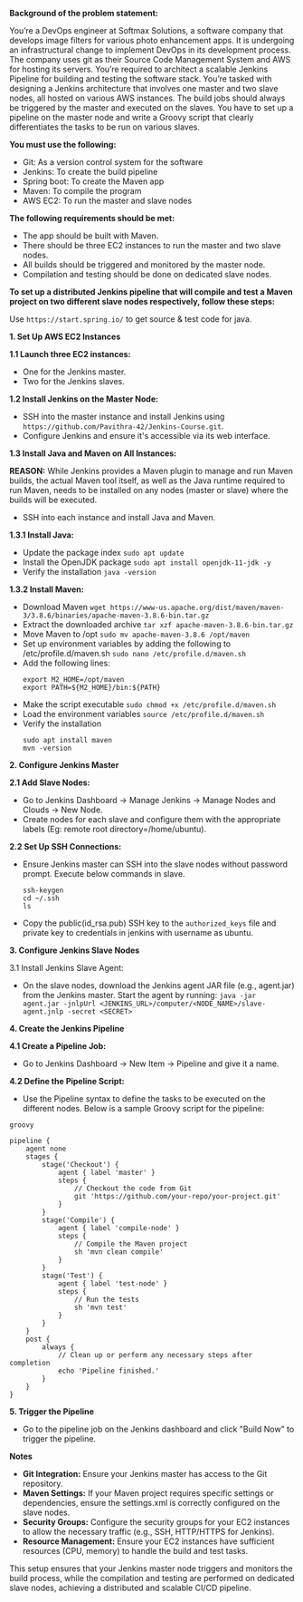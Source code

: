 **Background of the problem statement:**

You’re a DevOps engineer at Softmax Solutions, a software company that develops image filters for various photo enhancement apps. It is undergoing an infrastructural change to implement DevOps in its development process. The company uses git as their Source Code Management System and AWS for hosting its servers. You’re required to architect a scalable Jenkins Pipeline for building and testing the software stack. You’re tasked with designing a Jenkins architecture that involves one master and two slave nodes, all hosted on various AWS instances. The build jobs should always be triggered by the master and executed on the slaves. You have to set up a pipeline on the master node and write a Groovy script that clearly differentiates the tasks to be run on various slaves.

**You must use the following:**

- Git: As a version control system for the software
- Jenkins: To create the build pipeline
- Spring boot: To create the Maven app
- Maven: To compile the program
- AWS EC2: To run the master and slave nodes
 
**The following requirements should be met:**

- The app should be built with Maven.
- There should be three EC2 instances to run the master and two slave nodes.
- All builds should be triggered and monitored by the master node.
- Compilation and testing should be done on dedicated slave nodes.

**To set up a distributed Jenkins pipeline that will compile and test a Maven project on two different slave nodes respectively, follow these steps:**

Use ```https://start.spring.io/``` to get source & test code for java.

**1. Set Up AWS EC2 Instances**

**1.1 Launch three EC2 instances:**
- One for the Jenkins master.
- Two for the Jenkins slaves.

**1.2 Install Jenkins on the Master Node:**
- SSH into the master instance and install Jenkins using ```https://github.com/Pavithra-42/Jenkins-Course.git```.
- Configure Jenkins and ensure it's accessible via its web interface.
  
**1.3 Install Java and Maven on All Instances:**

**REASON:** While Jenkins provides a Maven plugin to manage and run Maven builds, the actual Maven tool itself, as well as the Java runtime required to run Maven, needs to be installed on any nodes (master or slave) where the builds will be executed.
- SSH into each instance and install Java and Maven.
  
**1.3.1 Install Java:**

- Update the package index ```sudo apt update```
- Install the OpenJDK package ```sudo apt install openjdk-11-jdk -y```
- Verify the installation ```java -version```

 **1.3.2 Install Maven:**

- Download Maven ```wget https://www-us.apache.org/dist/maven/maven-3/3.8.6/binaries/apache-maven-3.8.6-bin.tar.gz```
- Extract the downloaded archive ```tar xzf apache-maven-3.8.6-bin.tar.gz```
- Move Maven to /opt ```sudo mv apache-maven-3.8.6 /opt/maven```
- Set up environment variables by adding the following to /etc/profile.d/maven.sh ```sudo nano /etc/profile.d/maven.sh```
- Add the following lines:
  ```
  export M2_HOME=/opt/maven
  export PATH=${M2_HOME}/bin:${PATH}
  ```
 - Make the script executable ```sudo chmod +x /etc/profile.d/maven.sh```
 - Load the environment variables ```source /etc/profile.d/maven.sh```
 - Verify the installation
   ```
   sudo apt install maven
   mvn -version
   ```

**2. Configure Jenkins Master**

**2.1 Add Slave Nodes:**
- Go to Jenkins Dashboard -> Manage Jenkins -> Manage Nodes and Clouds -> New Node.
- Create nodes for each slave and configure them with the appropriate labels (Eg: remote root directory=/home/ubuntu).

**2.2 Set Up SSH Connections:**
- Ensure Jenkins master can SSH into the slave nodes without password prompt. Execute below commands in slave.
  ```
  ssh-keygen
  cd ~/.ssh
  ls
  ```
- Copy the public(id_rsa.pub) SSH key to the ```authorized_keys``` file and private key to credentials in jenkins with username as ubuntu.

**3. Configure Jenkins Slave Nodes**

3.1 Install Jenkins Slave Agent:
- On the slave nodes, download the Jenkins agent JAR file (e.g., agent.jar) from the Jenkins master.
Start the agent by running:
```java -jar agent.jar -jnlpUrl <JENKINS_URL>/computer/<NODE_NAME>/slave-agent.jnlp -secret <SECRET>```

**4. Create the Jenkins Pipeline**

**4.1 Create a Pipeline Job:**
- Go to Jenkins Dashboard -> New Item -> Pipeline and give it a name.

**4.2 Define the Pipeline Script:**
- Use the Pipeline syntax to define the tasks to be executed on the different nodes. Below is a sample Groovy script for the pipeline:
```
groovy

pipeline {
    agent none
    stages {
        stage('Checkout') {
            agent { label 'master' }
            steps {
                // Checkout the code from Git
                git 'https://github.com/your-repo/your-project.git'
            }
        }
        stage('Compile') {
            agent { label 'compile-node' }
            steps {
                // Compile the Maven project
                sh 'mvn clean compile'
            }
        }
        stage('Test') {
            agent { label 'test-node' }
            steps {
                // Run the tests
                sh 'mvn test'
            }
        }
    }
    post {
        always {
            // Clean up or perform any necessary steps after completion
            echo 'Pipeline finished.'
        }
    }
}
```
**5. Trigger the Pipeline**

- Go to the pipeline job on the Jenkins dashboard and click "Build Now" to trigger the pipeline.

**Notes**
- **Git Integration:** Ensure your Jenkins master has access to the Git repository.
- **Maven Settings:** If your Maven project requires specific settings or dependencies, ensure the settings.xml is correctly configured on the slave nodes.
- **Security Groups:** Configure the security groups for your EC2 instances to allow the necessary traffic (e.g., SSH, HTTP/HTTPS for Jenkins).
- **Resource Management:** Ensure your EC2 instances have sufficient resources (CPU, memory) to handle the build and test tasks.

This setup ensures that your Jenkins master node triggers and monitors the build process, while the compilation and testing are performed on dedicated slave nodes, achieving a distributed and scalable CI/CD pipeline.
